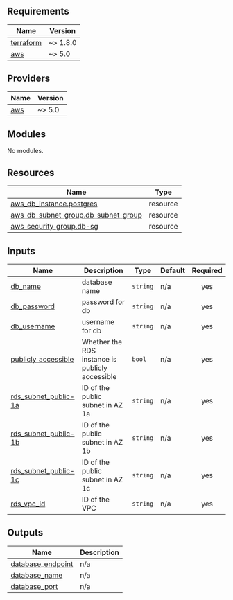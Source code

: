 <!-- BEGIN_TF_DOCS -->
## Requirements

| Name | Version |
|------|---------|
| <a name="requirement_terraform"></a> [terraform](#requirement\_terraform) | ~> 1.8.0 |
| <a name="requirement_aws"></a> [aws](#requirement\_aws) | ~> 5.0 |

## Providers

| Name | Version |
|------|---------|
| <a name="provider_aws"></a> [aws](#provider\_aws) | ~> 5.0 |

## Modules

No modules.

## Resources

| Name | Type |
|------|------|
| [aws_db_instance.postgres](https://registry.terraform.io/providers/hashicorp/aws/latest/docs/resources/db_instance) | resource |
| [aws_db_subnet_group.db_subnet_group](https://registry.terraform.io/providers/hashicorp/aws/latest/docs/resources/db_subnet_group) | resource |
| [aws_security_group.db-sg](https://registry.terraform.io/providers/hashicorp/aws/latest/docs/resources/security_group) | resource |

## Inputs

| Name | Description | Type | Default | Required |
|------|-------------|------|---------|:--------:|
| <a name="input_db_name"></a> [db\_name](#input\_db\_name) | database name | `string` | n/a | yes |
| <a name="input_db_password"></a> [db\_password](#input\_db\_password) | password for db | `string` | n/a | yes |
| <a name="input_db_username"></a> [db\_username](#input\_db\_username) | username for db | `string` | n/a | yes |
| <a name="input_publicly_accessible"></a> [publicly\_accessible](#input\_publicly\_accessible) | Whether the RDS instance is publicly accessible | `bool` | n/a | yes |
| <a name="input_rds_subnet_public-1a"></a> [rds\_subnet\_public-1a](#input\_rds\_subnet\_public-1a) | ID of the public subnet in AZ 1a | `string` | n/a | yes |
| <a name="input_rds_subnet_public-1b"></a> [rds\_subnet\_public-1b](#input\_rds\_subnet\_public-1b) | ID of the public subnet in AZ 1b | `string` | n/a | yes |
| <a name="input_rds_subnet_public-1c"></a> [rds\_subnet\_public-1c](#input\_rds\_subnet\_public-1c) | ID of the public subnet in AZ 1c | `string` | n/a | yes |
| <a name="input_rds_vpc_id"></a> [rds\_vpc\_id](#input\_rds\_vpc\_id) | ID of the VPC | `string` | n/a | yes |

## Outputs

| Name | Description |
|------|-------------|
| <a name="output_database_endpoint"></a> [database\_endpoint](#output\_database\_endpoint) | n/a |
| <a name="output_database_name"></a> [database\_name](#output\_database\_name) | n/a |
| <a name="output_database_port"></a> [database\_port](#output\_database\_port) | n/a |
<!-- END_TF_DOCS -->
